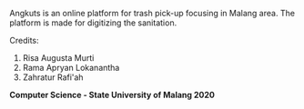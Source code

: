 Angkuts is an online platform for trash pick-up focusing in Malang area. The platform is made for digitizing the sanitation.

Credits:

1. Risa Augusta Murti
2. Rama Apryan Lokanantha
3. Zahratur Rafi'ah 

**Computer Science - State University of Malang 2020**
